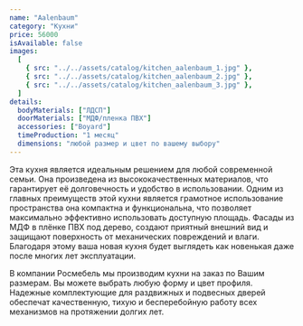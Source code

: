 ```yaml
---
name: "Aalenbaum"
category: "Кухни"
price: 56000
isAvailable: false
images:
  [
    { src: "../../assets/catalog/kitchen_aalenbaum_1.jpg" },
    { src: "../../assets/catalog/kitchen_aalenbaum_2.jpg" },
    { src: "../../assets/catalog/kitchen_aalenbaum_3.jpg" },
  ]
details:
  bodyMaterials: ["ЛДСП"]
  doorMaterials: ["МДФ/пленка ПВХ"]
  accessories: ["Boyard"]
  timeProduction: "1 месяц"
  dimensions: "любой размер и цвет по вашему выбору"
---
```


Эта кухня является идеальным решением для любой современной семьи. Она произведена из высококачественных материалов, что гарантирует её долговечность и удобство в использовании. Одним из главных преимуществ этой кухни является грамотное использование пространства она компактна и функциональна, что позволяет максимально эффективно использовать доступную площадь. Фасады из МДФ в плёнке ПВХ под дерево, создают приятный внешний вид и защищают поверхность от механических повреждений и влаги. Благодаря этому ваша новая кухня будет выглядеть как новенькая даже после многих лет эксплуатации.

В компании Росмебель мы производим кухни на заказ по Вашим размерам. Вы можете выбрать любую форму и цвет профиля.
Надежные комплектующие для раздвижных и подвесных дверей обеспечат качественную, тихую и бесперебойную работу всех механизмов на протяжении долгих лет.
